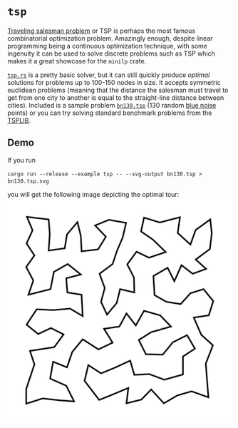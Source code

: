 # `tsp`

[Traveling salesman problem](https://en.wikipedia.org/wiki/Travelling_salesman_problem) or TSP
is perhaps the most famous combinatorial optimization problem. Amazingly enough, despite linear
programming being a continuous optimization technique, with some ingenuity it can be used to solve
discrete problems such as TSP which makes it a great showcase for the `minilp` crate.

[`tsp.rs`](./tsp.rs) is a pretty basic solver, but it can still quickly produce *optimal* solutions
for problems up to 100-150 nodes in size. It accepts symmetric euclidean problems (meaning that the
distance the salesman must travel to get from one city to another is equal to the straight-line
distance between cities). Included is a sample problem [`bn130.tsp`](./bn130.tsp) (130 random
[blue noise](https://crates.io/crates/poisson) points) or you can try solving standard benchmark
problems from the [TSPLIB](http://comopt.ifi.uni-heidelberg.de/software/TSPLIB95/).

## Demo 

If you run
```
cargo run --release --example tsp -- --svg-output bn130.tsp > bn130.tsp.svg
```
you will get the following image depicting the optimal tour:
![optimal tour](./bn130.tsp.svg)
